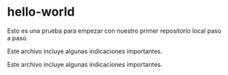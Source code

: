 # hello-world
Esto es una prueba para empezar con nuestro
primer repositorio local paso a paso.



Este archivo incluye algunas indicaciones importantes.

Este archivo incluye algunas indicaciones importantes.

